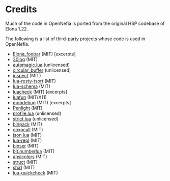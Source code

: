 # Credits

Much of the code in OpenNefia is ported from the original HSP codebase of Elona 1.22.

The following is a list of third-party projects whose code is used in OpenNefia.

- [Elona_foobar](https://github.com/ElonaFoobar/ElonaFoobar) (MIT) [excerpts]
- [30log](https://github.com/Yonaba/30log) (MIT)
- [automagic.lua](http://lua-users.org/wiki/AutomagicTables) (unlicensed)
- [circular_buffer](https://gist.github.com/johndgiese/3e1c6d6e0535d4536692) (unlicensed)
- [inspect](https://github.com/kikito/inspect.lua) (MIT)
- [lua-resty-tsort](https://github.com/bungle/lua-resty-tsort) (MIT)
- [lua-schema](https://github.com/sschoener/lua-schema) (MIT)
- [luacheck](https://github.com/mpeterv/luacheck) (MIT) [excerpts]
- [luafun](https://github.com/luafun/luafun) (MIT/X11)
- [mobdebug](https://github.com/pkulchenko/MobDebug) (MIT) [excerpts]
- [Penlight](https://github.com/stevedonovan/Penlight) (MIT)
- [profile.lua](https://bitbucket.org/itraykov/profile.lua) (unlicensed)
- [strict.lua](http://lua-users.org/lists/lua-l/2005-08/msg00737.html) (unlicensed)
- [binpack](https://gist.github.com/leafi/c39489b97f33139b3aaf53b3c476df40) (MIT)
- [coxpcall](https://github.com/keplerproject/coxpcall) (MIT)
- [json.lua](https://github.com/rxi/json.lua) (MIT)
- [lua-repl](https://github.com/hoelzro/lua-repl) (MIT)
- [binser](https://github.com/bakpakin/binser) (MIT)
- [bit.numberlua](https://github.com/davidm/lua-bit-numberlua) (MIT)
- [ansicolors](https://github.com/kikito/ansicolors.lua) (MIT)
- [struct](https://github.com/iryont/lua-struct) (MIT)
- [sha1](https://github.com/mpeterv/sha1) (MIT)
- [lua-quickcheck](https://github.com/luc-tielen/lua-quickcheck) (MIT)
